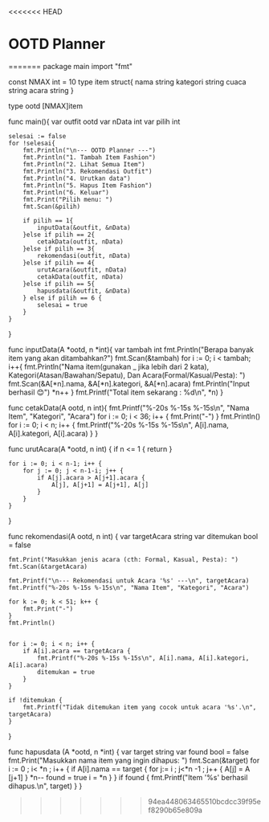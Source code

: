 <<<<<<< HEAD
# OOTD Planner
=======
package main
import "fmt"

const NMAX int = 10
type item struct{
	nama string
	kategori string
	cuaca string
	acara string
}

type ootd [NMAX]item

func main(){
	var outfit ootd
	var nData int
	var pilih int
	
	selesai := false
	for !selesai{
		fmt.Println("\n--- OOTD Planner ---")
		fmt.Println("1. Tambah Item Fashion")
		fmt.Println("2. Lihat Semua Item")
		fmt.Println("3. Rekomendasi Outfit")
		fmt.Println("4. Urutkan data")
		fmt.Println("5. Hapus Item Fashion")
		fmt.Println("6. Keluar")
		fmt.Print("Pilih menu: ")
		fmt.Scan(&pilih)
		
		if pilih == 1{
			inputData(&outfit, &nData)
		}else if pilih == 2{
			cetakData(outfit, nData)
		}else if pilih == 3{
			rekomendasi(outfit, nData)
		}else if pilih == 4{
			urutAcara(&outfit, nData)
			cetakData(outfit, nData)
		}else if pilih == 5{
			hapusdata(&outfit, &nData)
		} else if pilih == 6 {
			selesai = true
		}
	}
}

func inputData(A *ootd, n *int){
	var tambah int
	fmt.Println("Berapa banyak item yang akan ditambahkan?")
	fmt.Scan(&tambah) 
	for i := 0; i < tambah; i++{
		fmt.Println("Nama item(gunakan _ jika lebih dari 2 kata), Kategori(Atasan/Bawahan/Sepatu), Dan Acara(Formal/Kasual/Pesta): ")
		fmt.Scan(&A[*n].nama, &A[*n].kategori, &A[*n].acara)
		fmt.Println("Input berhasil 😊")
		*n++
	}
	fmt.Printf("Total item sekarang : %d\n", *n)
}

func cetakData(A ootd, n int){
    fmt.Printf("%-20s %-15s %-15s\n", "Nama Item", "Kategori", "Acara")
	for i := 0; i < 36; i++ {
        fmt.Print("-")
    }
	fmt.Println()
    for i := 0; i < n; i++ {
        fmt.Printf("%-20s %-15s %-15s\n", A[i].nama, A[i].kategori, A[i].acara)
    }
}

func urutAcara(A *ootd, n int) {
	if n <= 1 {
		return
	}
	
	for i := 0; i < n-1; i++ {
		for j := 0; j < n-1-i; j++ {
			if A[j].acara > A[j+1].acara {
				A[j], A[j+1] = A[j+1], A[j]
			}
		}
	}
}

func rekomendasi(A ootd, n int) {
	var targetAcara string
	var ditemukan bool = false

	fmt.Print("Masukkan jenis acara (cth: Formal, Kasual, Pesta): ")
	fmt.Scan(&targetAcara)
	
	fmt.Printf("\n--- Rekomendasi untuk Acara '%s' ---\n", targetAcara)
	fmt.Printf("%-20s %-15s %-15s\n", "Nama Item", "Kategori", "Acara")

	for k := 0; k < 51; k++ {
		fmt.Print("-")
	}
	fmt.Println()


	for i := 0; i < n; i++ {
		if A[i].acara == targetAcara {
			fmt.Printf("%-20s %-15s %-15s\n", A[i].nama, A[i].kategori, A[i].acara)
			ditemukan = true
		}
	}

	if !ditemukan {
		fmt.Printf("Tidak ditemukan item yang cocok untuk acara '%s'.\n", targetAcara)
	}
}

func hapusdata (A *ootd, n *int) {
	var target string 
	var found bool = false 
	fmt.Print("Masukkan nama item yang ingin dihapus: ")
	fmt.Scan(&target)
	for i := 0 ; i< *n ; i++ {
		if A[i].nama == target {
			for j:= i ; j<*n -1 ; j++ {
			A[j] = A [j+1]
			}
			*n-- 
			found = true 
		i = *n 
		}
	}
	if found {
	fmt.Printf("Item '%s' berhasil dihapus.\n", target)
	}
}	
>>>>>>> 94ea448063465510bcdcc39f95ef8290b65e809a
